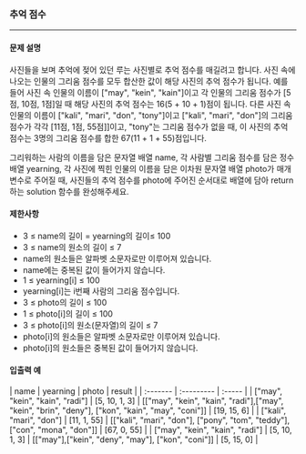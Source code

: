 ### 추억 점수

***

#### 문제 설명
사진들을 보며 추억에 젖어 있던 루는 사진별로 추억 점수를 매길려고 합니다. 사진 속에 나오는 인물의 그리움 점수를 모두 합산한 값이 해당 사진의 추억 점수가 됩니다. 예를 들어 사진 속 인물의 이름이 ["may", "kein", "kain"]이고 각 인물의 그리움 점수가 [5점, 10점, 1점]일 때 해당 사진의 추억 점수는 16(5 + 10 + 1)점이 됩니다. 다른 사진 속 인물의 이름이 ["kali", "mari", "don", "tony"]이고 ["kali", "mari", "don"]의 그리움 점수가 각각 [11점, 1점, 55점]]이고, "tony"는 그리움 점수가 없을 때, 이 사진의 추억 점수는 3명의 그리움 점수를 합한 67(11 + 1 + 55)점입니다.

그리워하는 사람의 이름을 담은 문자열 배열 name, 각 사람별 그리움 점수를 담은 정수 배열 yearning, 각 사진에 찍힌 인물의 이름을 담은 이차원 문자열 배열 photo가 매개변수로 주어질 때, 사진들의 추억 점수를 photo에 주어진 순서대로 배열에 담아 return하는 solution 함수를 완성해주세요.
#### 제한사항
- 3 ≤ name의 길이 = yearning의 길이≤ 100
- 3 ≤ name의 원소의 길이 ≤ 7
- name의 원소들은 알파벳 소문자로만 이루어져 있습니다.
- name에는 중복된 값이 들어가지 않습니다.
- 1 ≤ yearning[i] ≤ 100
- yearning[i]는 i번째 사람의 그리움 점수입니다.
- 3 ≤ photo의 길이 ≤ 100
- 1 ≤ photo[i]의 길이 ≤ 100
- 3 ≤ photo[i]의 원소(문자열)의 길이 ≤ 7
- photo[i]의 원소들은 알파벳 소문자로만 이루어져 있습니다.
- photo[i]의 원소들은 중복된 값이 들어가지 않습니다.

#### 입출력 예
| name   | yearning	    | photo | result |
| :------- | :--------- | :----- |
| ["may", "kein", "kain", "radi"] | [5, 10, 1, 3]   | [["may", "kein", "kain", "radi"],["may", "kein", "brin", "deny"], ["kon", "kain", "may", "coni"]]      | [19, 15, 6]      |
| ["kali", "mari", "don"] | [11, 1, 55] | [["kali", "mari", "don"], ["pony", "tom", "teddy"], ["con", "mona", "don"]]      | [67, 0, 55]      |
| ["may", "kein", "kain", "radi"] | [5, 10, 1, 3] | [["may"],["kein", "deny", "may"], ["kon", "coni"]]      | 	[5, 15, 0]      |